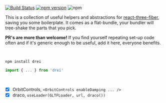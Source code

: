 [![Build Status](https://travis-ci.org/drcmda/drei.svg?branch=master)](https://travis-ci.org/drcmda/drei) [![npm version](https://badge.fury.io/js/drei.svg)](https://badge.fury.io/js/drei) ![npm](https://img.shields.io/npm/dt/drei.svg)

This is a collection of useful helpers and abstractions for [react-three-fiber](https://github.com/react-spring/react-three-fiber), saving you some boilerplate. It comes as a flat-bundle, your bundler will tree-shake the parts that you pick.

**PR's are more than welcome!** If you find yourself repeating set-up code often and if it's generic enough to be useful, add it here, everyone benefits. 

<br />

    npm install drei

```jsx
import { ... } from 'drei'
```

<br />

- [x] OrbitControls, `<OrbitControls enableDamping ... />`
- [x] draco, `useLoader(GLTFLoader, url, draco())`

